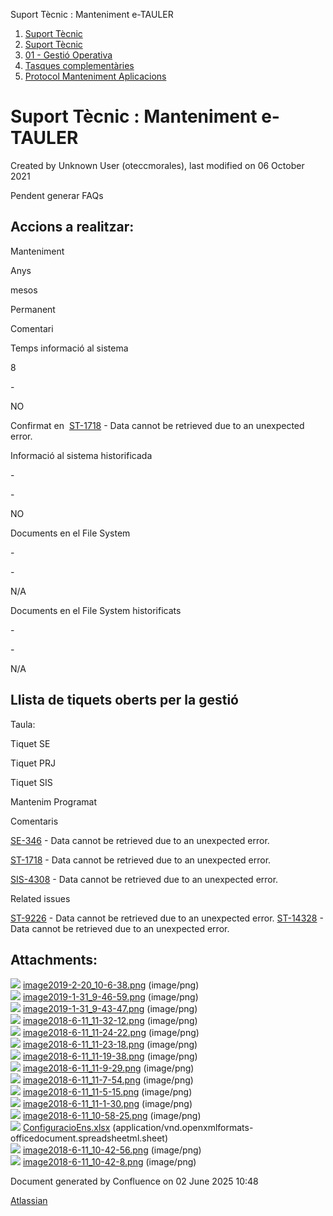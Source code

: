 Suport Tècnic : Manteniment e-TAULER  

1.  [Suport Tècnic](index.md)
2.  [Suport Tècnic](13893782.md)
3.  [01 - Gestió Operativa](26313391.md)
4.  [Tasques complementàries](26313409.md)
5.  [Protocol Manteniment Aplicacions](Protocol-Manteniment-Aplicacions_39911467.md)

Suport Tècnic : Manteniment e-TAULER
====================================

Created by Unknown User (oteccmorales), last modified on 06 October 2021

Pendent generar FAQs

Accions a realitzar:
--------------------

Manteniment

Anys

mesos

Permanent

Comentari

Temps informació al sistema

8

\-

NO

Confirmat en  [ST-1718](https://contacte.aoc.cat/browse/ST-1718?src=confmacro) - Data cannot be retrieved due to an unexpected error.

Informació al sistema historificada

\-

\-

NO

  

Documents en el File System

\-

\-

N/A

  

Documents en el File System historificats

\-

\-

N/A

  

Llista de tiquets oberts per la gestió
--------------------------------------

Taula:

Tiquet SE

Tiquet PRJ

Tiquet SIS

Mantenim Programat

Comentaris

[SE-346](https://contacte.aoc.cat/browse/SE-346?src=confmacro) - Data cannot be retrieved due to an unexpected error.

[ST-1718](https://contacte.aoc.cat/browse/ST-1718?src=confmacro) - Data cannot be retrieved due to an unexpected error.

[SIS-4308](https://contacte.aoc.cat/browse/SIS-4308?src=confmacro) - Data cannot be retrieved due to an unexpected error.

  

  

  

  

Related issues

[ST-9226](https://contacte.aoc.cat/browse/ST-9226?src=confmacro) - Data cannot be retrieved due to an unexpected error. [ST-14328](https://contacte.aoc.cat/browse/ST-14328?src=confmacro) - Data cannot be retrieved due to an unexpected error.

  

Attachments:
------------

![](images/icons/bullet_blue.gif) [image2019-2-20\_10-6-38.png](attachments/41517209/41517210.png) (image/png)  
![](images/icons/bullet_blue.gif) [image2019-1-31\_9-46-59.png](attachments/41517209/41517211.png) (image/png)  
![](images/icons/bullet_blue.gif) [image2019-1-31\_9-43-47.png](attachments/41517209/41517212.png) (image/png)  
![](images/icons/bullet_blue.gif) [image2018-6-11\_11-32-12.png](attachments/41517209/41517213.png) (image/png)  
![](images/icons/bullet_blue.gif) [image2018-6-11\_11-24-22.png](attachments/41517209/41517214.png) (image/png)  
![](images/icons/bullet_blue.gif) [image2018-6-11\_11-23-18.png](attachments/41517209/41517215.png) (image/png)  
![](images/icons/bullet_blue.gif) [image2018-6-11\_11-19-38.png](attachments/41517209/41517216.png) (image/png)  
![](images/icons/bullet_blue.gif) [image2018-6-11\_11-9-29.png](attachments/41517209/41517217.png) (image/png)  
![](images/icons/bullet_blue.gif) [image2018-6-11\_11-7-54.png](attachments/41517209/41517218.png) (image/png)  
![](images/icons/bullet_blue.gif) [image2018-6-11\_11-5-15.png](attachments/41517209/41517219.png) (image/png)  
![](images/icons/bullet_blue.gif) [image2018-6-11\_11-1-30.png](attachments/41517209/41517220.png) (image/png)  
![](images/icons/bullet_blue.gif) [image2018-6-11\_10-58-25.png](attachments/41517209/41517221.png) (image/png)  
![](images/icons/bullet_blue.gif) [ConfiguracioEns.xlsx](attachments/41517209/41517222.xlsx) (application/vnd.openxmlformats-officedocument.spreadsheetml.sheet)  
![](images/icons/bullet_blue.gif) [image2018-6-11\_10-42-56.png](attachments/41517209/41517223.png) (image/png)  
![](images/icons/bullet_blue.gif) [image2018-6-11\_10-42-8.png](attachments/41517209/41517224.png) (image/png)  

Document generated by Confluence on 02 June 2025 10:48

[Atlassian](http://www.atlassian.com/)